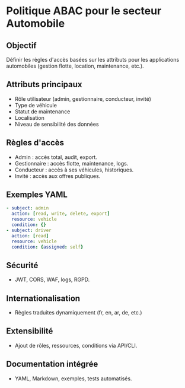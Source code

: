 # Politique ABAC pour le secteur Automobile

## Objectif
Définir les règles d'accès basées sur les attributs pour les applications automobiles (gestion flotte, location, maintenance, etc.).

## Attributs principaux
- Rôle utilisateur (admin, gestionnaire, conducteur, invité)
- Type de véhicule
- Statut de maintenance
- Localisation
- Niveau de sensibilité des données

## Règles d'accès
- Admin : accès total, audit, export.
- Gestionnaire : accès flotte, maintenance, logs.
- Conducteur : accès à ses véhicules, historiques.
- Invité : accès aux offres publiques.

## Exemples YAML
```yaml
- subject: admin
  action: [read, write, delete, export]
  resource: vehicle
  condition: {}
- subject: driver
  action: [read]
  resource: vehicle
  condition: {assigned: self}
```

## Sécurité
- JWT, CORS, WAF, logs, RGPD.

## Internationalisation
- Règles traduites dynamiquement (fr, en, ar, de, etc.)

## Extensibilité
- Ajout de rôles, ressources, conditions via API/CLI.

## Documentation intégrée
- YAML, Markdown, exemples, tests automatisés.
